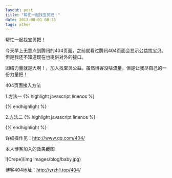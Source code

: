 ```yaml
---
layout: post
title: "帮忙一起找宝贝把！"
date: 2013-08-01 08:33
tags: other
---
```

   帮忙一起找宝贝把！
   
   今天早上无意点到腾讯的404页面，之前就看过腾讯404页面会显示公益找宝贝。但是我还不知道现在也提供对外的接口。
   
   <span class="stress">团结力量就是大啊！</span>，加入找宝贝公益。虽然博客没啥流量，但是让我尽自己的一份力量把！
   
   404页面接入方法
   
   1.方法一
{% highlight javascript linenos %}
<script type="text/javascript" src="http://www.qq.com/404/search_children.js" charset="utf-8"></script>
{% endhighlight %}

   <!--more -->
   
   2.方法二
{% highlight javascript linenos %}
<script type="text/javascript" src="http://www.qq.com/404/search_children.js?edition=small" charset="utf-8"></script>
{% endhighlight %}
	
   详细操作见：<a href="http://www.qq.com/404/" target="_blank">http://www.qq.com/404/</a>
   
   本人博客加入的效果截图
   
   ![Crepe](img images/blog/baby.jpg)
   
   博客404地址：<a href="http://yrzhll.top/404" target="_blank">http://yrzhll.top/404/</a>
    